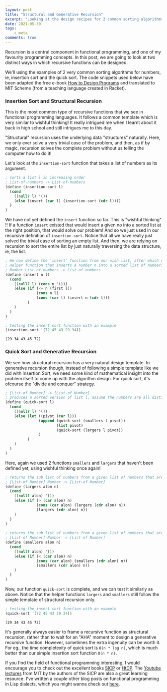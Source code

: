 ```yaml
---
layout: post
title: "Structural and Generative Recursion"
excerpt: "Looking at the design recipes for 2 common sorting algorithms in Scheme"
date: 2021-05-30
tags:
    - meta
comments: true
---
```



Recursion is a central component in functional programming, and one of my favourity programming concepts. In this post, we are going to look at two distinct ways in which recursive functions can be designed. 

We'll using the examples of 2 very common sorting algorithms for numbers, ie, insertion sort and the quick sort. The code snippets used below have been adapted the free e-book [How to Design Programs](https://htdp.org/2020-5-6/Book/index.html#%28part._htdp2e%29) and translated to MIT Scheme (from a teaching language created in Racket). 


### Insertion Sort and Structural Recursion
This is the most common type of recursive functions that we see in functional programming languages. 
It follows a common template which is very similar to wishful thinking! It really intrigued me when I learnt about it back in high school and still intrigues me to this day. 

"Structural" recursion uses the underlying data "structures" naturally. Here, we only ever solve a very trivial case of the problem, and then, as if by magic, recursion solves the complete problem without us telling the computer how to do it!

Let's look at the `insertion-sort` function that takes a list of numbers as its argument. 

```scheme
; sorts a list l in increasing order
; List-of-numbers -> List-of-numbers
(define (insertion-sort l)
  (cond
    ((null? l) '())
    (else (insert (car l) (insertion-sort (cdr l))))
  )
)
```
We have not yet defined the `insert` function so far. This is "wishful thinking" !!
If a function `insert` existed that would insert a given no into a sorted list at the right position, that would solve our problem! And so we just used in our recursive definition of `insertion-sort`. Notice that all we have really just solved the trivial case of sorting an empty list. And then, we are relying on recursion to sort the entire list by just naturally traversing the data structure, ie, the list.

```scheme
; We now define the 'insert' function from our wish list, after which our problem is solved.
; Helper function that inserts a number n into a sorted list of numbers l at its correct position 
; Number List-of-numbers -> List-of-numbers
(define (insert n l)
  (cond
    ((null? l) (cons n '()))
    (else (if (<= n (first l))
              (cons n l)
              (cons (car l) (insert n (cdr l)))
          )
    )
  )
)

; testing the insert sort function with an example
(insertion-sort '(72 45 43 29 34))
```




    (29 34 43 45 72)



### Quick Sort and Generative Recursion
We see how structural recursion has a very natural design template. 
In generative recursion though, instead of following a simple template like we did with Insertion Sort, we need some kind of mathematical insight into the problem itself to come up with the algorithm design. For quick sort, it's ofcourse the "divide and conquer" strategy. 

```scheme
; [List-of Number] -> [List-of Number]
; produces a sorted version of list l, assume the numbers are all distinct 
(define (quick-sort l)
  (cond
    ((null? l) '())
    (else (let ((pivot (car l)))
               (append (quick-sort (smallers l pivot))
                       (list pivot)
                       (quick-sort (largers l pivot))
               )
          )
    )
  )
)
```

Here, again we used 2 functions `smallers` and `largers` that haven't been defined yet, using wishful thinking once again!

```scheme
; returns the sub list of numbers from a given list of numbers that are greater than the given number n
; [List-of Number] Number -> [List-of Number]
(define (largers alon n)
  (cond
    ((null? alon) '())
    (else (if (> (car alon) n)
              (cons (car alon) (largers (cdr alon) n))
              (largers (cdr alon) n))
    )
  )
)
 
; returns the sub list of numbers from a given list of numbers that are smaller than the given number n 
; [List-of Number] Number -> [List-of Number]
(define (smallers alon n)
  (cond
    ((null? alon) '())
    (else (if (< (car alon) n)
              (cons (car alon) (smallers (cdr alon) n))
              (smallers (cdr alon) n))
    )
  )
)
```

Now, our function `quick-sort` is complete, and we can test it similarly as above. Notice that the helper functions `largers` and `smallers` still follow the simple template of structural recursion only.

```scheme
; testing the insert sort function with an example
(quick-sort '(72 45 43 29 34))
```




    (29 34 43 45 72)


It's generally always easier to frame a recursive function as structural recursion, rather than to wait for an "AHA" moment to design a generative recursive function. However, sometimes the extra ingenuity can be worth it. For eg., the time completexity of quick sort is `O(n * log n)`, which is much better than our simple insertion sort function `O(n * n)`.


If you find the field of functional programming interesting, I would encourage you to check out the excellent books [SICP](https://sarabander.github.io/sicp/html/index.xhtml#SEC_Contents) or [HtDP](https://htdp.org/2020-5-6/Book/index.html#%28part._htdp2e%29). The [Youtube lectures](https://www.youtube.com/playlist?list=PLE18841CABEA24090) from MIT by the authors of the SICP are also a great learning resource. I've written a couple other blog posts on functional programming in Lisp dialects, which you might wanna check out [here](https://pritesh-shrivastava.github.io/tags/lisp).